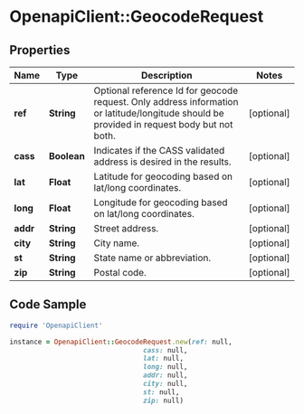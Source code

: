 # OpenapiClient::GeocodeRequest

## Properties

Name | Type | Description | Notes
------------ | ------------- | ------------- | -------------
**ref** | **String** | Optional reference Id for geocode request.   Only address information or latitude/longitude should be provided in request body but not both. | [optional] 
**cass** | **Boolean** | Indicates if the CASS validated address is desired in the results. | [optional] 
**lat** | **Float** | Latitude for geocoding based on lat/long coordinates. | [optional] 
**long** | **Float** | Longitude for geocoding based on lat/long coordinates. | [optional] 
**addr** | **String** | Street address. | [optional] 
**city** | **String** | City name. | [optional] 
**st** | **String** | State name or abbreviation. | [optional] 
**zip** | **String** | Postal code. | [optional] 

## Code Sample

```ruby
require 'OpenapiClient'

instance = OpenapiClient::GeocodeRequest.new(ref: null,
                                 cass: null,
                                 lat: null,
                                 long: null,
                                 addr: null,
                                 city: null,
                                 st: null,
                                 zip: null)
```


